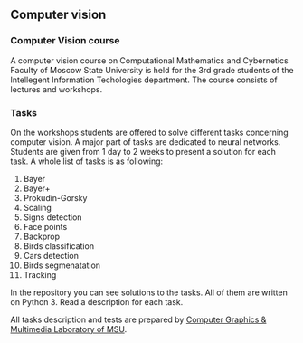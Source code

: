 ## Computer vision

### Computer Vision course

A computer vision course on Computational Mathematics and Cybernetics Faculty of Moscow State University is held for the 3rd grade students of
the Intellegent Information Techologies department. 
The course consists of lectures and workshops. 

### Tasks

On the workshops students are offered to solve different tasks concerning computer vision. A major part of tasks are dedicated to neural networks.
Students are given from 1 day to 2 weeks to present a solution for each task.
A whole list of tasks is as following:
1. Bayer
2. Bayer+
3. Prokudin-Gorsky
4. Scaling
5. Signs detection
6. Face points
7. Backprop 
8. Birds classification
9. Cars detection
10. Birds segmenatation 
11. Tracking

In the repository you can see solutions to the tasks. All of them are written on Python 3. Read a description for each task.

All tasks description and tests are prepared by [Computer Graphics & Multimedia Laboratory of MSU](graphics.cs.msu.ru).
